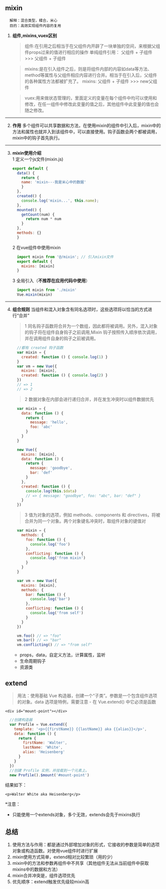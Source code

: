 ## mixin
      解释：混合类型，糅合，米心
      目的：高效实现组件内容的复用
 1. **组件,mixins,vuex区别**
    > 组件:在引用之后相当于在父组件内开辟了一块单独的空间，来根据父组件props过来的值进行相应的操作 
    > 单纯组件引用： 父组件 + 子组件 >>> 父组件 + 子组件

    > mixins:是在引入组件之后，则是将组件内部的内容如data等方法、method等属性与父组件相应内容进行合并。相当于在引入后，父组件的各种属性方法都被扩充了。
    > mixins: 父组件 + 子组件 >>> new父组件

    > vuex:用来做状态管理的，里面定义的变量在每个组件中均可以使用和修改，在任一组件中修改此变量的值之后，其他组件中此变量的值也会随之修改。



****
  2. **作用**
  多个组件可以共享数据和方法，在使用mixin的组件中引入后，mixin中的方法和属性也就并入到该组件中，可以直接使用。钩子函数会两个都被调用，mixin中的钩子首先执行。 

****
  3. **mixin使用介绍**   
    1 定义一个js文件(mixin.js)
        ```js
        export default {
          data() {
            return {
            name: 'mixin---我是米心中的数据'
            }
          },
          created() {
            console.log('mixin...', this.name);
          },
          mounted() {
            getCount(num) {
              return num * num
            }
          },
          methods: {}
          }
      ```

      2 在vue组件中使用mixin
        ```js
          import mixin from '@/mixin'; // 引入mixin文件
          export default {
            mixins: [mixin]
          }
        ```
      3 全局引入（**不推荐在应用代码中使用**）
        ```js
          import mixin from './mixin'
          Vue.mixin(mixin)
        ```
****
  4. **组合规则**
    当组件和混入对象含有同名选项时，这些选项将以恰当的方式进行“合并”
      > 1 同名钩子函数将合并为一个数组，因此都将被调用。另外，混入对象的钩子将在组件自身钩子之前调用,Mixin 钩子按照传入顺序依次调用，并在调用组件自身的钩子之前被调用。
      ```js
        //都有 created 钩子函数
        var mixin = {
          created: function () { console.log(1) }
        }
        var vm = new Vue({
          mixins: [mixin],
          created: function () { console.log(2) }
        })
        // => 1
        // => 2
      ```
      > 2 数据对象在内部会进行递归合并，并在发生冲突时以组件数据优先
      ```js
        var mixin = {
          data: function () {
            return {
              message: 'hello',
              foo: 'abc'
            }
          }
        }

        new Vue({
          mixins: [mixin],
          data: function () {
            return {
              message: 'goodbye',
              bar: 'def'
            }
          },
          created: function () {
            console.log(this.$data)
            // => { message: "goodbye", foo: "abc", bar: "def" }
          }
        })
      ```
      > 3 值为对象的选项，例如 methods、components 和 directives，将被合并为同一个对象。两个对象键名冲突时，取组件对象的键值对
      ```js
        var mixin = {
          methods: {
            foo: function () {
              console.log('foo')
            },
            conflicting: function () {
              console.log('from mixin')
            }
          }
        }

        var vm = new Vue({
          mixins: [mixin],
          methods: {
            bar: function () {
              console.log('bar')
            },
            conflicting: function () {
              console.log('from self')
            }
          }
        })

        vm.foo() // => "foo"
        vm.bar() // => "bar"
        vm.conflicting() // => "from self"
      ```
      * props，data，自定义方法，计算属性，监听
      * 生命周期钩子
      * 资源类

## extend
  > 用法：使用基础 Vue 构造器，创建一个“子类”。参数是一个包含组件选项的对象。data 选项是特例，需要注意 - 在 Vue.extend() 中它必须是函数  

  `<div id="mount-point"></div>`

  ```js
    //创建构造器
    var Profile = Vue.extend({   
      template: '<p>{{firstName}} {{lastName}} aka {{alias}}</p>',
      data: function () {
        return {
          firstName: 'Walter',
          lastName: 'White',
          alias: 'Heisenberg'
        }
      }
    })
    //创建 Profile 实例，并挂载到一个元素上。
    new Profile().$mount('#mount-point')
  ```
  结果如下：

  `<p>Walter White aka Heisenberg</p>`

  \*注意：
            
  - 只能使用一个extends对象，多个无效，extends会先于mixins执行

  ## 总结
  1. 使用方法与作用：都是通过外部增加对象的形式，它接收的参数是简单的选项对象或构造函数。对使用vue组件时进行扩展
  2. mixin使用方式简单，extend相对比较繁琐（用的少）
  3. mixin中的方法和参数再组件中不共享（其他组件无法从当前组件中获取mixins中的数据和方法）
  4. mixin合并冲突是，组件选项优先
  5. 优先顺序：extend触发优先级较mixin高

